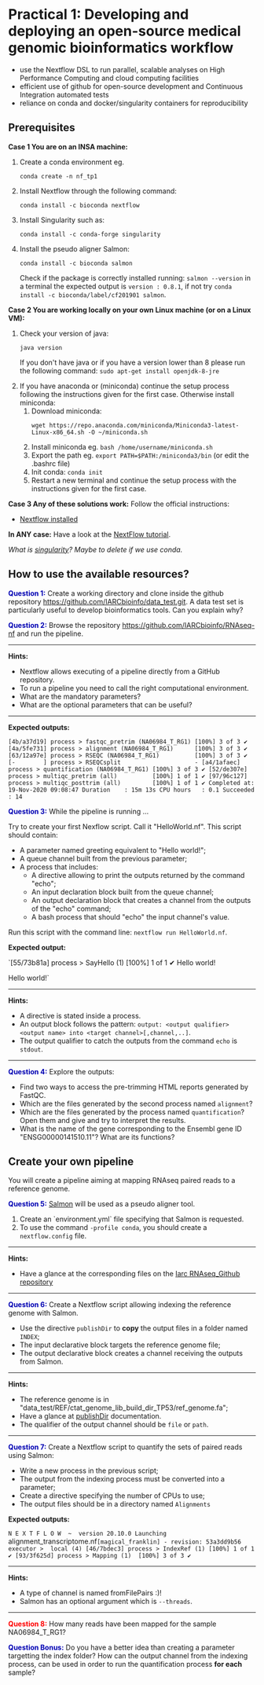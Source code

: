 # Practical 1: Developing and deploying an open-source medical genomic bioinformatics workflow

- use the Nextflow DSL to run parallel, scalable analyses on High Performance Computing and cloud computing facilities
- efficient use of github for open-source development and Continuous Integration automated tests
- reliance on conda and docker/singularity containers for reproducibility

## Prerequisites
**Case 1 You are on an INSA machine:**
<ol>
<li> Create a conda environment eg.
 
 `conda create -n nf_tp1`

<li> Install Nextflow through the following command: 
        
`conda install -c bioconda nextflow`

<li> Install Singularity such as:

`conda install -c conda-forge singularity`
<li> Install the pseudo aligner Salmon:

`conda install -c bioconda salmon`

Check if the package is correctly installed running: `salmon --version` in a terminal the expected output is `version : 0.8.1`, if not try `conda install -c bioconda/label/cf201901 salmon`.
</ol>


**Case 2 You are working locally on your own Linux machine (or on a Linux VM):**
<ol>
<li> Check your version of java:

`java version`

If you don't have java or if you have a version lower than 8 please run the following command: `sudo apt-get install openjdk-8-jre`

<li> If you have anaconda or (miniconda) continue the setup process following the instructions given for the first case.
    Otherwise install miniconda:
    <ol>
    <li>Download miniconda:

`wget https://repo.anaconda.com/miniconda/Miniconda3-latest-Linux-x86_64.sh -O ~/miniconda.sh`
    <li> Install miniconda eg. 
`bash /home/username/miniconda.sh`
    <li> Export the path eg. `export PATH=$PATH:/miniconda3/bin` (or edit the .bashrc file)
    <li> Init conda: `conda init`
    <li> Restart a new terminal and continue the setup process with the instructions given for the first case.
    </ol>
</ol>

**Case 3 Any of these solutions work:**
Follow the official instructions:
- [Nextflow installed](https://www.nextflow.io/docs/latest/getstarted.html)

**In ANY case:**
Have a look at the [NextFlow tutorial](https://seqera.io/training/). 

*What is [singularity](https://sylabs.io/guides/3.6/user-guide/)?* *Maybe to delete if we use conda.*

## How to use the available resources?

<span style='color:#0000b3'>**Question 1:**</span> Create a working directory and clone inside the github repository https://github.com/IARCbioinfo/data_test.git. A data test set is particularly useful to develop bioinformatics tools. Can you explain why? 

<span style='color:#0000b3'>**Question 2:**</span>  Browse the repository https://github.com/IARCbioinfo/RNAseq-nf and run the pipeline.
___

**Hints:** 
- Nextflow allows executing of a pipeline directly from a GitHub repository.
- To run a pipeline you need to call the right computational environment.
- What are the mandatory parameters?
- What are the optional parameters that can be useful?
___

**Expected outputs:**

`[4b/a37d19] process > fastqc_pretrim (NA06984_T_RG1) [100%] 3 of 3 ✔
[4a/5fe731] process > alignment (NA06984_T_RG1)      [100%] 3 of 3 ✔
[63/12a97e] process > RSEQC (NA06984_T_RG1)          [100%] 3 of 3 ✔
[-        ] process > RSEQCsplit                     -
[a4/1afaec] process > quantification (NA06984_T_RG1) [100%] 3 of 3 ✔
[52/de307e] process > multiqc_pretrim (all)          [100%] 1 of 1 ✔
[97/96c127] process > multiqc_posttrim (all)         [100%] 1 of 1 ✔
Completed at: 19-Nov-2020 09:08:47
Duration    : 15m 13s
CPU hours   : 0.1
Succeeded   : 14`

<span style='color:#0000b3'>**Question 3:**</span> While the pipeline is running ...

Try to create your first Nexflow script. Call it "HelloWorld.nf". This script should contain:
- A parameter named greeting equivalent to "Hello world!";
- A queue channel built from the previous parameter;
- A process that includes:
    + A directive allowing to print the outputs returned by the command "echo";
    + An input declaration block built from the queue channel;
    + An output declaration block that creates a channel from the outputs of the "echo" command;
    + A bash process that should "echo" the input channel's value.

Run this script with the command line: `nextflow run HelloWorld.nf`. 

**Expected output:**

`[55/73b81a] process > SayHello (1) [100%] 1 of 1 ✔
Hello world!

Hello world!`
___
**Hints:**

- A directive is stated inside a process.
- An output block follows the pattern:
`output: <output qualifier> <output name> into <target channel>[,channel,..]`.
- The output qualifier to catch the outputs from the command `echo` is `stdout`.
___
<span style='color:#0000b3'>**Question 4:**</span>  Explore the outputs:
- Find two ways to access the pre-trimming HTML reports generated by FastQC.
- Which are the files generated by the second process named `alignment`? 
- Which are the files generated by the process named `quantification`? Open them and give and try to interpret the results.
- What is the name of the gene corresponding to the Ensembl gene ID "ENSG00000141510.11"? What are its functions?

## Create your own pipeline
You will create a pipeline aiming at mapping RNAseq paired reads to a reference genome.

<span style='color:#0000b3'>**Question 5:**</span>  [Salmon](https://salmon.readthedocs.io/en/latest/) will be used as a pseudo aligner tool.
<ol>
<li> Create an `environment.yml` file specifying that Salmon is requested. 
<li> To use the command <code>-profile conda</code>, you should create a <code>nextflow.config</code> file.
</ol>

___

**Hints:**
- Have a glance at the corresponding files on the [Iarc RNAseq_Github repository](https://github.com/IARCbioinfo/RNAseq-nf)
___

<span style='color:#0000b3'>**Question 6:**</span>  Create a Nextflow script allowing indexing the reference genome with Salmon.
- Use the directive `publishDir` to **copy** the output files in a folder named `INDEX`;
- The input declarative block targets the reference genome file;
- The output declarative block creates a channel receiving the outputs from Salmon.
___

**Hints:**
- The reference genome is in "data_test/REF/ctat_genome_lib_build_dir_TP53/ref_genome.fa";
- Have a glance at [publishDir](https://www.nextflow.io/docs/latest/process.html#publishdir) documentation.
- The qualifier of the output channel should be `file` or `path`.
___
<span style='color:#0000b3'>**Question 7:**</span>  Create a Nextflow script to quantify the sets of paired reads using Salmon:
- Write a new process in the previous script;
- The output from the indexing process must be converted into a parameter;
- Create a directive specifying the number of CPUs to use;
- The output files should be in a directory named `Alignments`

**Expected outputs:**

`N E X T F L O W  ~  version 20.10.0
Launching `alignment_transcriptome.nf` [magical_franklin] - revision: 53a3dd9b56
executor >  local (4)
[46/7bdec3] process > IndexRef (1) [100%] 1 of 1 ✔
[93/3f625d] process > Mapping (1)  [100%] 3 of 3 ✔
`
___
**Hints:**

- A type of channel is named fromFilePairs :)!
- Salmon has an optional argument which is `--threads`.
___
<span style='color:red'>**Question 8:**</span> How many reads have been mapped for the sample NA06984_T_RG1?

<span style='color:#0000b3'>**Question Bonus:**</span> 
Do you have a better idea than creating a parameter targetting the index folder? How can the output channel from the indexing process, can be used in order to run the quantification process **for each** sample?
